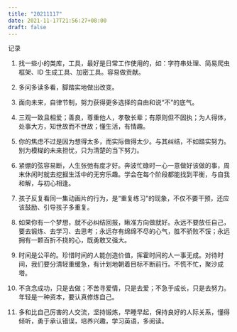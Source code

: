 ```yaml
---
title: "20211117"
date: 2021-11-17T21:56:27+08:00
draft: false
---
```


记录

1. 找一些小的类库，工具，最好是日常工作使用的，如：字符串处理、简易爬虫框架、ID 生成工具、加密工具。容易做贡献。

2. 多问多读多看，脚踏实地做出改变。

3. 面向未来，自律节制，努力获得更多选择的自由和说“不”的底气。

4. 三观一致且相爱；善良，尊重他人，孝敬长辈；有原则但不固执；为人得体，处事大方，知世故而不世故；懂生活，有情趣。

5. 你的焦虑不过是因为想得太多，而实际做得太少。与其纠结，不如踏实努力。别为模糊的未来担忧，只为清楚的当下努力。

6. 紧绷的弦容易断，人生张弛有度才好。奔波忙碌时一心一意做好该做的事，周末休闲时就去挖掘生活中的无穷乐趣。学会在每个阶段都能找到平衡，与自我和解，与初心相逢。

7. 孩子反复看同一集动画片的行为，是“重复练习”的现象，不仅不要干预，还应该鼓励、引导孩子多重复。

8. 如果你有一个梦想，就不必纠结回报，瞅准方向做就好。永远不要放任自己，要去锻炼、去学习、去思考；永远存有绵绵不尽的心气，胜不骄败不馁；永远拥有一颗百折不挠的心，既勇敢又强大。

9. 时间是公平的。珍惜时间的人能创造价值，挥霍时间的人一事无成。对待时间，我们要分清轻重缓急，有计划地朝着目标不断前行。不慌不忙，聚沙成塔。

10. 不贪念成功，只是去做；不苦寻爱情，只是去爱；不急于成长，只是去努力。年轻是一种资本，要认真修炼自己。

11. 多和比自己厉害的人交流，坚持锻炼，早睡早起，保持良好的人际关系，懂得倾听，勇于承认错误，培养兴趣，学习英语，多阅读。
